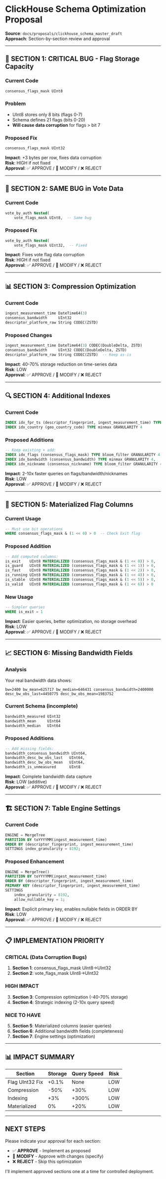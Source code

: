 # ClickHouse Schema Optimization Proposal

**Source**: `docs/proposals/clickhouse_schema_master_draft`  
**Approach**: Section-by-section review and approval

---

## 🚨 SECTION 1: CRITICAL BUG - Flag Storage Capacity

### Current Code
```sql
consensus_flags_mask UInt8
```

### Problem
- UInt8 stores only 8 bits (flags 0-7)
- Schema defines 21 flags (bits 0-20) 
- **Will cause data corruption** for flags > bit 7

### Proposed Fix
```sql
consensus_flags_mask UInt32
```

**Impact**: +3 bytes per row, fixes data corruption  
**Risk**: HIGH if not fixed  
**Approval**: ✅ APPROVE / 🔄 MODIFY / ❌ REJECT

---

## 🚨 SECTION 2: SAME BUG in Vote Data

### Current Code
```sql
vote_by_auth Nested(
    vote_flags_mask UInt8,  -- Same bug
```

### Proposed Fix
```sql
vote_by_auth Nested(
    vote_flags_mask UInt32,  -- Fixed
```

**Impact**: Fixes vote flag data corruption  
**Risk**: HIGH if not fixed  
**Approval**: ✅ APPROVE / 🔄 MODIFY / ❌ REJECT

---

## 📊 SECTION 3: Compression Optimization

### Current Code
```sql
ingest_measurement_time DateTime64(3)
consensus_bandwidth     UInt32
descriptor_platform_raw String CODEC(ZSTD)
```

### Proposed Changes
```sql
ingest_measurement_time DateTime64(3) CODEC(DoubleDelta, ZSTD)
consensus_bandwidth     UInt32 CODEC(DoubleDelta, ZSTD)
descriptor_platform_raw String CODEC(ZSTD)  -- Keep as-is
```

**Impact**: 40-70% storage reduction on time-series data  
**Risk**: LOW  
**Approval**: ✅ APPROVE / 🔄 MODIFY / ❌ REJECT

---

## 🔍 SECTION 4: Additional Indexes

### Current Code
```sql
INDEX idx_fpr_ts (descriptor_fingerprint, ingest_measurement_time) TYPE bloom_filter GRANULARITY 1,
INDEX idx_country (geo_country_code) TYPE minmax GRANULARITY 4
```

### Proposed Additions
```sql
-- Keep existing + add:
INDEX idx_flags (consensus_flags_mask) TYPE bloom_filter GRANULARITY 4,
INDEX idx_bandwidth (consensus_bandwidth) TYPE minmax GRANULARITY 4,
INDEX idx_nickname (consensus_nickname) TYPE bloom_filter GRANULARITY 4
```

**Impact**: 2-10x faster queries on flags/bandwidth/nicknames  
**Risk**: LOW  
**Approval**: ✅ APPROVE / 🔄 MODIFY / ❌ REJECT

---

## 🎯 SECTION 5: Materialized Flag Columns

### Current Usage
```sql
-- Must use bit operations
WHERE consensus_flags_mask & (1 << 0) > 0  -- Check Exit flag
```

### Proposed Addition
```sql
-- Add computed columns:
is_exit    UInt8 MATERIALIZED (consensus_flags_mask & (1 << 0)) > 0,
is_guard   UInt8 MATERIALIZED (consensus_flags_mask & (1 << 1)) > 0,
is_fast    UInt8 MATERIALIZED (consensus_flags_mask & (1 << 2)) > 0,
is_running UInt8 MATERIALIZED (consensus_flags_mask & (1 << 4)) > 0,
is_stable  UInt8 MATERIALIZED (consensus_flags_mask & (1 << 5)) > 0,
is_valid   UInt8 MATERIALIZED (consensus_flags_mask & (1 << 6)) > 0
```

### New Usage
```sql
-- Simpler queries
WHERE is_exit = 1
```

**Impact**: Easier queries, better optimization, no storage overhead  
**Risk**: LOW  
**Approval**: ✅ APPROVE / 🔄 MODIFY / ❌ REJECT

---

## 📈 SECTION 6: Missing Bandwidth Fields

### Analysis
Your real bandwidth data shows:
```
bw=2400 bw_mean=625717 bw_median=646431 consensus_bandwidth=2400000
desc_bw_obs_last=4450775 desc_bw_obs_mean=1983752
```

### Current Schema (incomplete)
```sql
bandwidth_measured UInt32
bandwidth_mean     UInt64  
bandwidth_median   UInt64
```

### Proposed Additions
```sql
-- Add missing fields:
bandwidth_consensus_bandwidth UInt64,
bandwidth_desc_bw_obs_last   UInt64,
bandwidth_desc_bw_obs_mean   UInt64,
bandwidth_is_unmeasured      UInt8
```

**Impact**: Complete bandwidth data capture  
**Risk**: LOW (additive)  
**Approval**: ✅ APPROVE / 🔄 MODIFY / ❌ REJECT

---

## 🏗️ SECTION 7: Table Engine Settings

### Current Code
```sql
ENGINE = MergeTree
PARTITION BY toYYYYMM(ingest_measurement_time)
ORDER BY (descriptor_fingerprint, ingest_measurement_time)
SETTINGS index_granularity = 8192;
```

### Proposed Enhancement
```sql
ENGINE = MergeTree()
PARTITION BY toYYYYMM(ingest_measurement_time)
ORDER BY (descriptor_fingerprint, ingest_measurement_time)
PRIMARY KEY (descriptor_fingerprint, ingest_measurement_time)
SETTINGS 
    index_granularity = 8192,
    allow_nullable_key = 1;
```

**Impact**: Explicit primary key, enables nullable fields in ORDER BY  
**Risk**: LOW  
**Approval**: ✅ APPROVE / 🔄 MODIFY / ❌ REJECT

---

## 📋 IMPLEMENTATION PRIORITY

### CRITICAL (Data Corruption Bugs)
1. **Section 1**: consensus_flags_mask UInt8→UInt32
2. **Section 2**: vote_flags_mask UInt8→UInt32

### HIGH IMPACT 
3. **Section 3**: Compression optimization (-40-70% storage)
4. **Section 4**: Strategic indexing (2-10x query speed)

### NICE TO HAVE
5. **Section 5**: Materialized columns (easier queries)
6. **Section 6**: Additional bandwidth fields (completeness)
7. **Section 7**: Engine settings (optimization)

---

## 📊 IMPACT SUMMARY

| Section | Storage | Query Speed | Risk |
|---------|---------|-------------|------|
| Flag UInt32 Fix | +0.1% | None | LOW |
| Compression | -50% | +30% | LOW |
| Indexing | +3% | +300% | LOW |
| Materialized | 0% | +20% | LOW |

---

## NEXT STEPS

Please indicate your approval for each section:
- ✅ **APPROVE** - Implement as proposed
- 🔄 **MODIFY** - Approve with changes (specify)  
- ❌ **REJECT** - Skip this optimization

I'll implement approved sections one at a time for controlled deployment. 